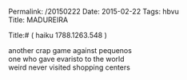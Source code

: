 Permalink: /20150222
Date: 2015-02-22
Tags:  hbvu  
Title: MADUREIRA  
  
Title:# ( haiku 1788.1263.548 )  
  
another crap game against pequenos  
one who gave evaristo to the world  
weird never visited shopping centers  
